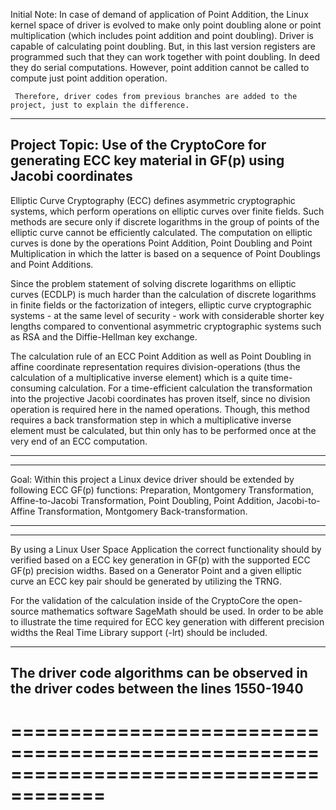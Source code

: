 
Initial Note: In case of demand of application of Point Addition, the Linux kernel space of driver is evolved to make only point doubling alone or point multiplication (which includes point addition and point doubling). Driver is capable of calculating point doubling. But, in this last version registers are programmed such that they can work together with point doubling. In deed they do serial computations. However, point addition cannot be called to compute just point addition operation.

     Therefore, driver codes from previous branches are added to the project, just to explain the difference.
*************************************************************************************************
Project Topic:
Use of the CryptoCore for generating ECC key material in GF(p) using Jacobi coordinates
---------------------------------------------------------------------------------------------------
Elliptic Curve Cryptography (ECC) defines asymmetric cryptographic systems, which perform
operations on elliptic curves over finite fields. Such methods are secure only if discrete
logarithms in the group of points of the elliptic curve cannot be efficiently calculated. The
computation on elliptic curves is done by the operations Point Addition, Point Doubling and
Point Multiplication in which the latter is based on a sequence of Point Doublings and Point
Additions.

Since the problem statement of solving discrete logarithms on elliptic curves (ECDLP) is much
harder than the calculation of discrete logarithms in finite fields or the factorization of integers,
elliptic curve cryptographic systems - at the same level of security - work with considerable
shorter key lengths compared to conventional asymmetric cryptographic systems such as RSA
and the Diffie-Hellman key exchange.

The calculation rule of an ECC Point Addition as well as Point Doubling in affine coordinate
representation requires division-operations (thus the calculation of a multiplicative inverse element)
which is a quite time-consuming calculation. For a time-efficient calculation the transformation
into the projective Jacobi coordinates has proven itself, since no division operation is
required here in the named operations. Though, this method requires a back transformation step
in which a multiplicative inverse element must be calculated, but thin only has to be performed
once at the very end of an ECC computation.
************************************************************************************************
*************************************************************************************************
Goal:
Within this project a Linux device driver should be extended by following ECC GF(p) functions:
Preparation, Montgomery Transformation, Affine-to-Jacobi Transformation,
Point Doubling, Point Addition, Jacobi-to-Affine Transformation,
Montgomery Back-transformation.
**************************************************************************************************
**************************************************************************************************
By using a Linux User Space Application the correct functionality should by verified based on
a ECC key generation in GF(p) with the supported ECC GF(p) precision widths. Based on a
Generator Point and a given elliptic curve an ECC key pair should be generated by utilizing the
TRNG.

For the validation of the calculation inside of the CryptoCore the open-source mathematics
software SageMath should be used.
In order to be able to illustrate the time required for ECC key generation with different precision
widths the Real Time Library support (-lrt) should be included.
**************************************************************************************************
The driver code algorithms can be observed in the driver codes between the lines 1550-1940
---------------------------------------------------------------------------------------------------
======================================================================================
======================================================================================
